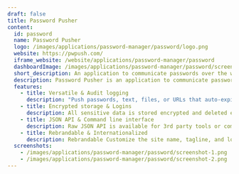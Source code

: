 ```yaml
---
draft: false
title: Password Pusher
content:
  id: password
  name: Password Pusher
  logo: /images/applications/password-manager/password/logo.png
  website: https://pwpush.com/
  iframe_website: /website/applications/password-manager/password
  dashboardImage: /images/applications/password-manager/password/screenshot-1.png
  short_description: An application to communicate passwords over the web. Links to passwords expire after a certain number of views and/or time has passed.
  description: Password Pusher is an application to communicate passwords over the web. Links to passwords expire after a certain number of views and/or time has passed.  With Password Pusher, you can create a unique, one-time URL that will expire after a certain amount of time or after it has been accessed a certain number of times, ensuring that your information remains private and secure. It is often used by individuals and organizations to share login credentials or other sensitive data with colleagues, clients, or partners.
  features:
    - title: Versatile & Audit logging
      description: "Push passwords, text, files, or URLs that auto-expire and self-delete, and Audit logging Track and control what you've shared and see who has viewed it."
    - title: Encrypted storage & Logins
      description: All sensitive data is stored encrypted and deleted entirely once expires. Logins Invite your colleagues and track what is pushed and who retrieved it.
    - title: JSON API & Command line interface
      description: Raw JSON API is available for 3rd party tools or command line via curl or wget and Command line interface that Automate your password distribution with CLI tools or custom scripts.
    - title: Rebrandable & Internationalized
      description: Rebrandable Customize the site name, tagline, and logo to fit your environment. Internationalized 28 language translations are bundled in. Easily selectable via UI or URL
  screenshots:
    - /images/applications/password-manager/password/screenshot-1.png
    - /images/applications/password-manager/password/screenshot-2.png
---
```


